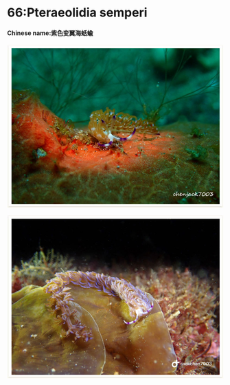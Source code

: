 # 66:Pteraeolidia semperi

#### Chinese name:紫色变翼海蛞蝓

![](../../.gitbook/assets/pteraeolidia-semperi.jpg)

![](../../.gitbook/assets/pteraeolidia-semperi2.jpg)

